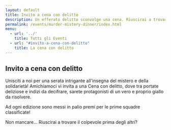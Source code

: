 ```yaml
---
layout: default
title: Invito a cena con delitto
description: Un efferato delitto sconvolge una cena. Riuscirai a trovare l'assassino?
permalink: /events/murder-mistery-dinner/index.html
menu:
  - url: '../'
    title: Tutti gli Eventi
  - url: "#invito-a-cena-con-delitto"
    title: La cena con delitto
---
```


## Invito a cena con delitto

Unisciti a noi per una serata intrigante all'insegna del mistero e della solidarietà!
Amichiamoci vi invita a una Cena con delitto, 
dove tra portate deliziose e indizi da decifrare, 
sarete protagonisti di un vero e proprio giallo da risolvere.

Ad ogni edizione sono messi in palio premi per le prime squadre classificate!

Non mancare... 
Riuscirai a trovare il colpevole prima degli altri?